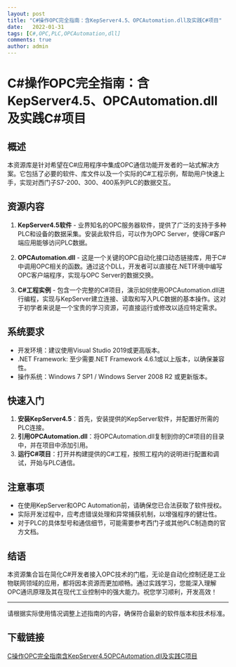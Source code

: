 ```yaml
---
layout: post
title: "C#操作OPC完全指南：含KepServer4.5、OPCAutomation.dll及实践C#项目"
date:   2022-01-31
tags: [C#,OPC,PLC,OPCAutomation,dll]
comments: true
author: admin
---
```

# C#操作OPC完全指南：含KepServer4.5、OPCAutomation.dll及实践C#项目

## 概述

本资源库是针对希望在C#应用程序中集成OPC通信功能开发者的一站式解决方案。它包括了必要的软件、库文件以及一个实际的C#工程示例，帮助用户快速上手，实现对西门子S7-200、300、400系列PLC的数据交互。

## 资源内容

1. **KepServer4.5软件** - 业界知名的OPC服务器软件，提供了广泛的支持于多种PLC和设备的数据采集。安装此软件后，可以作为OPC Server，使得C#客户端应用能够访问PLC数据。

2. **OPCAutomation.dll** - 这是一个关键的OPC自动化接口动态链接库，用于C#中调用OPC相关的函数。通过这个DLL，开发者可以直接在.NET环境中编写OPC客户端程序，实现与OPC Server的数据交换。

3. **C#工程实例** - 包含一个完整的C#项目，演示如何使用OPCAutomation.dll进行编程，实现与KepServer建立连接、读取和写入PLC数据的基本操作。这对于初学者来说是一个宝贵的学习资源，可直接运行或修改以适应特定需求。

## 系统要求

- 开发环境：建议使用Visual Studio 2019或更高版本。
- .NET Framework: 至少需要.NET Framework 4.6.1或以上版本，以确保兼容性。
- 操作系统：Windows 7 SP1 / Windows Server 2008 R2 或更新版本。

## 快速入门

1. **安装KepServer4.5**：首先，安装提供的KepServer软件，并配置好所需的PLC连接。
2. **引用OPCAutomation.dll**：将OPCAutomation.dll复制到你的C#项目的目录中，并在项目中添加引用。
3. **运行C#项目**：打开并构建提供的C#工程，按照工程内的说明进行配置和调试，开始与PLC通信。

## 注意事项

- 在使用KepServer和OPC Automation前，请确保您已合法获取了软件授权。
- 实际开发过程中，应考虑错误处理和异常捕获机制，以增强程序的健壮性。
- 对于PLC的具体型号和通信细节，可能需要参考西门子或其他PLC制造商的官方文档。

## 结语

本资源集合旨在简化C#开发者接入OPC技术的门槛，无论是自动化控制还是工业物联网领域的应用，都将因本资源而更加顺畅。通过实践学习，您能深入理解OPC通讯原理及其在现代工业控制中的强大能力。祝您学习顺利，开发高效！

---

请根据实际使用情况调整上述指南的内容，确保符合最新的软件版本和技术标准。

## 下载链接

[C操作OPC完全指南含KepServer4.5OPCAutomation.dll及实践C项目](https://pan.quark.cn/s/b50bdd82373c)